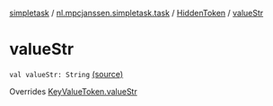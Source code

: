 [simpletask](../../index.md) / [nl.mpcjanssen.simpletask.task](../index.md) / [HiddenToken](index.md) / [valueStr](.)

# valueStr

`val valueStr: String` [(source)](https://github.com/mpcjanssen/simpletask-android/blob/master/src/main/java/nl/mpcjanssen/simpletask/task/Task.kt#L568)

Overrides [KeyValueToken.valueStr](../-key-value-token/value-str.md)

